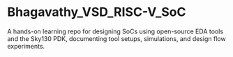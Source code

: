 # Bhagavathy_VSD_RISC-V_SoC
A hands-on learning repo for designing SoCs using open-source EDA tools and the Sky130 PDK, documenting tool setups, simulations, and design flow experiments.
